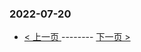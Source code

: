 ### 2022-07-20 
 

- [ < 上一页 ](https://github.com/able8/weibo-hot-record/blob/master/2022-07-19.md) -------- [ 下一页 > ](https://github.com/able8/weibo-hot-record/blob/master/2022-07-21.md)